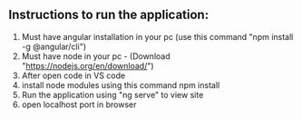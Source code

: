 Instructions to run the application:
----------------------------------------------
1) Must have angular installation in your pc (use this command "npm install -g @angular/cli")
2) Must have node in your pc - (Download "https://nodejs.org/en/download/")
3) After open code in VS code
4) install node modules using this command npm install
5) Run the application using "ng serve" to view site
6) open localhost port in browser
